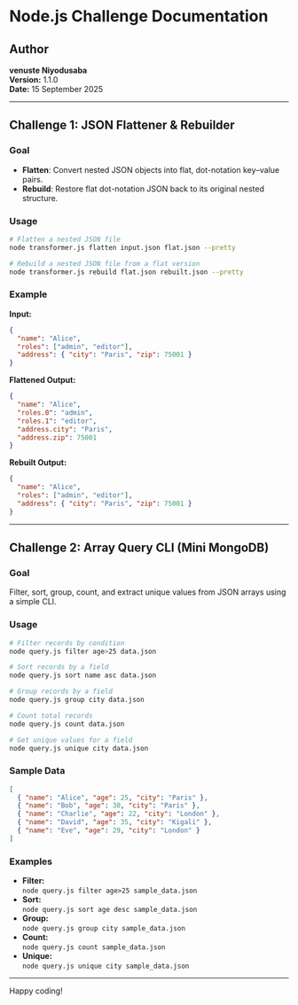 # Node.js Challenge Documentation

## Author
**venuste Niyodusaba**  
**Version:** 1.1.0  
**Date:** 15 September 2025

---

## Challenge 1: JSON Flattener & Rebuilder

### Goal
- **Flatten**: Convert nested JSON objects into flat, dot-notation key–value pairs.
- **Rebuild**: Restore flat dot-notation JSON back to its original nested structure.

### Usage

```bash
# Flatten a nested JSON file
node transformer.js flatten input.json flat.json --pretty

# Rebuild a nested JSON file from a flat version
node transformer.js rebuild flat.json rebuilt.json --pretty
```

### Example

**Input:**
```json
{
  "name": "Alice",
  "roles": ["admin", "editor"],
  "address": { "city": "Paris", "zip": 75001 }
}
```

**Flattened Output:**
```json
{
  "name": "Alice",
  "roles.0": "admin",
  "roles.1": "editor",
  "address.city": "Paris",
  "address.zip": 75001
}
```

**Rebuilt Output:**
```json
{
  "name": "Alice",
  "roles": ["admin", "editor"],
  "address": { "city": "Paris", "zip": 75001 }
}
```

---

## Challenge 2: Array Query CLI (Mini MongoDB)

### Goal
Filter, sort, group, count, and extract unique values from JSON arrays using a simple CLI.

### Usage

```bash
# Filter records by condition
node query.js filter age>25 data.json

# Sort records by a field
node query.js sort name asc data.json

# Group records by a field
node query.js group city data.json

# Count total records
node query.js count data.json

# Get unique values for a field
node query.js unique city data.json
```

### Sample Data

```json
[
  { "name": "Alice", "age": 25, "city": "Paris" },
  { "name": "Bob", "age": 30, "city": "Paris" },
  { "name": "Charlie", "age": 22, "city": "London" },
  { "name": "David", "age": 35, "city": "Kigali" },
  { "name": "Eve", "age": 29, "city": "London" }
]
```

### Examples

- **Filter:**  
  `node query.js filter age>25 sample_data.json`
- **Sort:**  
  `node query.js sort age desc sample_data.json`
- **Group:**  
  `node query.js group city sample_data.json`
- **Count:**  
  `node query.js count sample_data.json`
- **Unique:**  
  `node query.js unique city sample_data.json`

---

Happy coding!